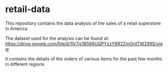 # retail-data
This repository contains the data analysis of the sales of a retail superstore in America

The dataset used for the analysis can be found at: https://drive.google.com/file/d/1lV7is1B566UQPYzzY8R2ZmOritTW299S/view

It contains the details of the orders of various items for the past few months in different regions
